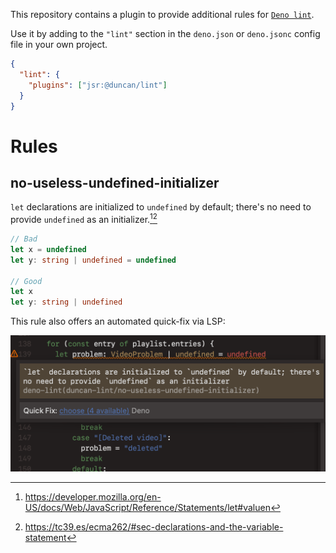 This repository contains a plugin to provide additional rules for [`Deno lint`](https://docs.deno.com/runtime/fundamentals/configuration/#linting).

Use it by adding to the `"lint"` section in the `deno.json` or `deno.jsonc` config file in your own project.

```json
{
  "lint": {
    "plugins": ["jsr:@duncan/lint"]
  }
}
```

# Rules

## no-useless-undefined-initializer

`let` declarations are initialized to `undefined` by default; there's no need to provide `undefined` as an initializer.[^1][^2]

```ts
// Bad
let x = undefined
let y: string | undefined = undefined

// Good
let x
let y: string | undefined
```

This rule also offers an automated quick-fix via LSP:

![Screenshot](https://raw.githubusercontent.com/frou/deno-lint-plugin/master/lsp-nuui.png)

[^1]: https://developer.mozilla.org/en-US/docs/Web/JavaScript/Reference/Statements/let#valuen
[^2]: https://tc39.es/ecma262/#sec-declarations-and-the-variable-statement

<!-- ## Another lint rule -->
